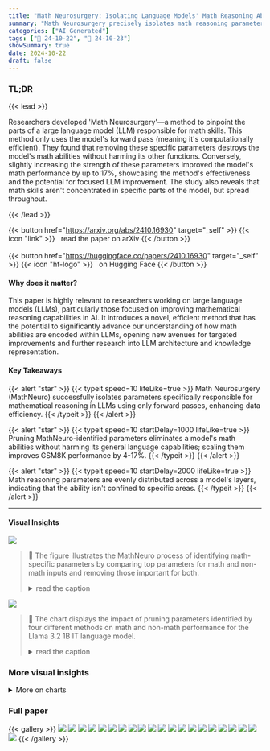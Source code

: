 ```yaml
---
title: "Math Neurosurgery: Isolating Language Models' Math Reasoning Abilities Using Only Forward Passes"
summary: "Math Neurosurgery precisely isolates math reasoning parameters within LLMs using only forward passes, boosting performance without affecting non-math skills."
categories: ["AI Generated"]
tags: ["🔖 24-10-22", "🤗 24-10-23"]
showSummary: true
date: 2024-10-22
draft: false
---
```


### TL;DR


{{< lead >}}

Researchers developed 'Math Neurosurgery'—a method to pinpoint the parts of a large language model (LLM) responsible for math skills.  This method only uses the model's forward pass (meaning it's computationally efficient).  They found that removing these specific parameters destroys the model's math abilities without harming its other functions.  Conversely, slightly increasing the strength of these parameters improved the model's math performance by up to 17%, showcasing the method's effectiveness and the potential for focused LLM improvement. The study also reveals that math skills aren't concentrated in specific parts of the model, but spread throughout.

{{< /lead >}}


{{< button href="https://arxiv.org/abs/2410.16930" target="_self" >}}
{{< icon "link" >}} &nbsp; read the paper on arXiv
{{< /button >}}
<br><br>
{{< button href="https://huggingface.co/papers/2410.16930" target="_self" >}}
{{< icon "hf-logo" >}} &nbsp; on Hugging Face
{{< /button >}}

#### Why does it matter?
This paper is highly relevant to researchers working on large language models (LLMs), particularly those focused on improving mathematical reasoning capabilities in AI.  It introduces a novel, efficient method that has the potential to significantly advance our understanding of how math abilities are encoded within LLMs, opening new avenues for targeted improvements and further research into LLM architecture and knowledge representation.
#### Key Takeaways

{{< alert "star" >}}
{{< typeit speed=10 lifeLike=true >}} Math Neurosurgery (MathNeuro) successfully isolates parameters specifically responsible for mathematical reasoning in LLMs using only forward passes, enhancing data efficiency. {{< /typeit >}}
{{< /alert >}}

{{< alert "star" >}}
{{< typeit speed=10 startDelay=1000 lifeLike=true >}} Pruning MathNeuro-identified parameters eliminates a model's math abilities without harming its general language capabilities; scaling them improves GSM8K performance by 4-17%. {{< /typeit >}}
{{< /alert >}}

{{< alert "star" >}}
{{< typeit speed=10 startDelay=2000 lifeLike=true >}} Math reasoning parameters are evenly distributed across a model's layers, indicating that the ability isn't confined to specific areas. {{< /typeit >}}
{{< /alert >}}

------
#### Visual Insights



![](figures/figures_3_0.png)

> 🔼 The figure illustrates the MathNeuro process of identifying math-specific parameters by comparing top parameters for math and non-math inputs and removing those important for both.
> <details>
> <summary>read the caption</summary>
> Figure 1: Overview of MathNeuro. First, we sum weights times activations separately over N samples for math and non-math inputs, finding the top-K parameters for each input type. Next, we find math-specific parameters by removing parameters that are important for non-math inputs.
> </details>





![](charts/charts_5_0.png)

> 🔼 The chart displays the impact of pruning parameters identified by four different methods on math and non-math performance for the Llama 3.2 1B IT language model.
> <details>
> <summary>read the caption</summary>
> Figure 2: Effect of pruning identified parameters on math and non-math performance for Llama 3.2 1B IT based on calculating the top 15% of parameters. Ideal methods should fall in the top left of the plot. MMLU and RACE denote that a point was calculated using MMLU or RACE, respectively, as Dnon-math.
> </details>





### More visual insights



<details>
<summary>More on charts
</summary>


![](charts/charts_5_1.png "🔼 Figure 2: Effect of pruning identified parameters on math and non-math performance for Llama 3.2 1B IT based on calculating the top 15% of parameters. Ideal methods should fall in the top left of the plot. MMLU and RACE denote that a point was calculated using MMLU or RACE, respectively, as Dnon-math.")

> 🔼 The chart displays the impact of pruning parameters identified by four different methods on Llama 3.2 1B IT's performance across three tasks (GSM8K, MMLU, and RACE).
> <details>
> <summary>read the caption</summary>
> Figure 2: Effect of pruning identified parameters on math and non-math performance for Llama 3.2 1B IT based on calculating the top 15% of parameters. Ideal methods should fall in the top left of the plot. MMLU and RACE denote that a point was calculated using MMLU or RACE, respectively, as Dnon-math.
> </details>


![](charts/charts_7_0.png "🔼 Figure 2: Effect of pruning identified parameters on math and non-math performance for Llama 3.2 1B IT based on calculating the top 15% of parameters. Ideal methods should fall in the top left of the plot. MMLU and RACE denote that a point was calculated using MMLU or RACE, respectively, as Dnon-math.")

> 🔼 The chart displays the effect of pruning parameters identified by four different methods (including MathNeuro) on the model's accuracy for math and non-math tasks.
> <details>
> <summary>read the caption</summary>
> Figure 2: Effect of pruning identified parameters on math and non-math performance for Llama 3.2 1B IT based on calculating the top 15% of parameters. Ideal methods should fall in the top left of the plot. MMLU and RACE denote that a point was calculated using MMLU or RACE, respectively, as Dnon-math.
> </details>


![](charts/charts_7_1.png "🔼 Figure 2: Effect of pruning identified parameters on math and non-math performance for Llama 3.2 1B IT based on calculating the top 15% of parameters. Ideal methods should fall in the top left of the plot. MMLU and RACE denote that a point was calculated using MMLU or RACE, respectively, as Dnon-math.")

> 🔼 The chart displays the impact of pruning parameters identified by different methods on Llama 3.2 1B IT's performance on GSM8K, MMLU, and RACE datasets.
> <details>
> <summary>read the caption</summary>
> Figure 2: Effect of pruning identified parameters on math and non-math performance for Llama 3.2 1B IT based on calculating the top 15% of parameters. Ideal methods should fall in the top left of the plot. MMLU and RACE denote that a point was calculated using MMLU or RACE, respectively, as Dnon-math.
> </details>


![](charts/charts_7_2.png "🔼 Figure 2: Effect of pruning identified parameters on math and non-math performance for Llama 3.2 1B IT based on calculating the top 15% of parameters. Ideal methods should fall in the top left of the plot. MMLU and RACE denote that a point was calculated using MMLU or RACE, respectively, as Dnon-math.")

> 🔼 The chart displays the impact of pruning parameters identified by different methods on math and non-math performance for Llama 3.2 1B IT model, showing MathNeuro's effectiveness in isolating math-specific parameters.
> <details>
> <summary>read the caption</summary>
> Figure 2: Effect of pruning identified parameters on math and non-math performance for Llama 3.2 1B IT based on calculating the top 15% of parameters. Ideal methods should fall in the top left of the plot. MMLU and RACE denote that a point was calculated using MMLU or RACE, respectively, as Dnon-math.
> </details>


![](charts/charts_7_3.png "🔼 Figure 6: Consistency of math-specific parameters identified by MathNeuro for Llama 3.2 1B IT when identifying using GSM8K compared to RACE.")

> 🔼 The chart displays the percentage of consistently identified math-specific parameters across different random data subsets for various proportions of top parameters calculated and numbers of samples used in the comparison.
> <details>
> <summary>read the caption</summary>
> Figure 6: Consistency of math-specific parameters identified by MathNeuro for Llama 3.2 1B IT when identifying using GSM8K compared to RACE.
> </details>


![](charts/charts_7_4.png "🔼 Figure 6: Consistency of math-specific parameters identified by MathNeuro for Llama 3.2 1B IT when identifying using GSM8K compared to RACE.")

> 🔼 The chart displays the consistency of math-specific parameters identified by MathNeuro across different random subsets of data, showing high consistency even with a single sample.
> <details>
> <summary>read the caption</summary>
> Figure 6: Consistency of math-specific parameters identified by MathNeuro for Llama 3.2 1B IT when identifying using GSM8K compared to RACE.
> </details>


![](charts/charts_8_0.png "🔼 Figure 6: Consistency of math-specific parameters identified by MathNeuro for Llama 3.2 1B IT when identifying using GSM8K compared to RACE.")

> 🔼 The chart displays the percentage of consistently identified math-specific parameters by MathNeuro across different random subsets of data, varying sample sizes and proportions of top parameters calculated.
> <details>
> <summary>read the caption</summary>
> Figure 6: Consistency of math-specific parameters identified by MathNeuro for Llama 3.2 1B IT when identifying using GSM8K compared to RACE.
> </details>


![](charts/charts_8_1.png "🔼 Figure 6: Consistency of math-specific parameters identified by MathNeuro for Llama 3.2 1B IT when identifying using GSM8K compared to RACE.")

> 🔼 The chart displays the consistency of parameters identified as math-specific by MathNeuro across different random subsets of math and non-math data for Llama 3.2 1B IT model, comparing GSM8K and RACE datasets.
> <details>
> <summary>read the caption</summary>
> Figure 6: Consistency of math-specific parameters identified by MathNeuro for Llama 3.2 1B IT when identifying using GSM8K compared to RACE.
> </details>


![](charts/charts_8_2.png "🔼 Figure 10: Distribution of math-specific parameters identified by MathNeuro for Llama 3.2 1B IT when identifying using GSM8K compared to RACE.")

> 🔼 The chart displays the distribution of math-specific parameters across different layers of the Llama 3.2 1B IT model, comparing parameters identified using GSM8K and RACE datasets.
> <details>
> <summary>read the caption</summary>
> Figure 10: Distribution of math-specific parameters identified by MathNeuro for Llama 3.2 1B IT when identifying using GSM8K compared to RACE.
> </details>


![](charts/charts_8_3.png "🔼 Figure 10: Distribution of math-specific parameters identified by MathNeuro for Llama 3.2 1B IT when identifying using GSM8K compared to RACE.")

> 🔼 The bar chart displays the distribution of math-specific parameters across different layers of Llama 3.2 1B IT language model, showing a relatively even distribution throughout the layers.
> <details>
> <summary>read the caption</summary>
> Figure 10: Distribution of math-specific parameters identified by MathNeuro for Llama 3.2 1B IT when identifying using GSM8K compared to RACE.
> </details>


![](charts/charts_12_0.png "🔼 Figure 2: Effect of pruning identified parameters on math and non-math performance for Llama 3.2 1B IT based on calculating the top 15% of parameters. Ideal methods should fall in the top left of the plot. MMLU and RACE denote that a point was calculated using MMLU or RACE, respectively, as Dnon-math.")

> 🔼 The chart displays the impact of pruning parameters identified by four different methods on Llama 3.2 1B IT's performance on GSM8K, MMLU, and RACE datasets.
> <details>
> <summary>read the caption</summary>
> Figure 2: Effect of pruning identified parameters on math and non-math performance for Llama 3.2 1B IT based on calculating the top 15% of parameters. Ideal methods should fall in the top left of the plot. MMLU and RACE denote that a point was calculated using MMLU or RACE, respectively, as Dnon-math.
> </details>


![](charts/charts_12_1.png "🔼 Figure 2: Effect of pruning identified parameters on math and non-math performance for Llama 3.2 1B IT based on calculating the top 15% of parameters. Ideal methods should fall in the top left of the plot. MMLU and RACE denote that a point was calculated using MMLU or RACE, respectively, as Dnon-math.")

> 🔼 Figure 2 shows the effect of pruning parameters identified by four different methods on both math and non-math performance for the Llama 3.2 1B IT model.
> <details>
> <summary>read the caption</summary>
> Figure 2: Effect of pruning identified parameters on math and non-math performance for Llama 3.2 1B IT based on calculating the top 15% of parameters. Ideal methods should fall in the top left of the plot. MMLU and RACE denote that a point was calculated using MMLU or RACE, respectively, as Dnon-math.
> </details>


![](charts/charts_12_2.png "🔼 Figure 2: Effect of pruning identified parameters on math and non-math performance for Llama 3.2 1B IT based on calculating the top 15% of parameters. Ideal methods should fall in the top left of the plot. MMLU and RACE denote that a point was calculated using MMLU or RACE, respectively, as Dnon-math.")

> 🔼 The chart displays the impact of pruning parameters identified by four different methods on Llama 3.2 1B IT's performance in math reasoning (GSM8K) and two non-math tasks (RACE and MMLU).
> <details>
> <summary>read the caption</summary>
> Figure 2: Effect of pruning identified parameters on math and non-math performance for Llama 3.2 1B IT based on calculating the top 15% of parameters. Ideal methods should fall in the top left of the plot. MMLU and RACE denote that a point was calculated using MMLU or RACE, respectively, as Dnon-math.
> </details>


![](charts/charts_12_3.png "🔼 Figure 2: Effect of pruning identified parameters on math and non-math performance for Llama 3.2 1B IT based on calculating the top 15% of parameters. Ideal methods should fall in the top left of the plot. MMLU and RACE denote that a point was calculated using MMLU or RACE, respectively, as Dnon-math.")

> 🔼 The chart displays the effect of pruning parameters identified by different methods on math and non-math performance for Llama 3.2 1B IT, showing that MathNeuro effectively isolates math-specific parameters.
> <details>
> <summary>read the caption</summary>
> Figure 2: Effect of pruning identified parameters on math and non-math performance for Llama 3.2 1B IT based on calculating the top 15% of parameters. Ideal methods should fall in the top left of the plot. MMLU and RACE denote that a point was calculated using MMLU or RACE, respectively, as Dnon-math.
> </details>


![](charts/charts_13_0.png "🔼 Figure 2: Effect of pruning identified parameters on math and non-math performance for Llama 3.2 1B IT based on calculating the top 15% of parameters. Ideal methods should fall in the top left of the plot. MMLU and RACE denote that a point was calculated using MMLU or RACE, respectively, as Dnon-math.")

> 🔼 The chart displays the effects of pruning parameters identified by four different methods (MathNeuro, LAPE, Wanda, and Random) on the model's performance across three tasks (GSM8K, MMLU, and RACE).
> <details>
> <summary>read the caption</summary>
> Figure 2: Effect of pruning identified parameters on math and non-math performance for Llama 3.2 1B IT based on calculating the top 15% of parameters. Ideal methods should fall in the top left of the plot. MMLU and RACE denote that a point was calculated using MMLU or RACE, respectively, as Dnon-math.
> </details>


![](charts/charts_13_1.png "🔼 Figure 2: Effect of pruning identified parameters on math and non-math performance for Llama 3.2 1B IT based on calculating the top 15% of parameters. Ideal methods should fall in the top left of the plot. MMLU and RACE denote that a point was calculated using MMLU or RACE, respectively, as Dnon-math.")

> 🔼 The chart displays the effect of pruning parameters identified by different methods on Llama 3.2 1B IT's performance on math and non-math tasks.
> <details>
> <summary>read the caption</summary>
> Figure 2: Effect of pruning identified parameters on math and non-math performance for Llama 3.2 1B IT based on calculating the top 15% of parameters. Ideal methods should fall in the top left of the plot. MMLU and RACE denote that a point was calculated using MMLU or RACE, respectively, as Dnon-math.
> </details>


![](charts/charts_13_2.png "🔼 Figure 2: Effect of pruning identified parameters on math and non-math performance for Llama 3.2 1B IT based on calculating the top 15% of parameters. Ideal methods should fall in the top left of the plot. MMLU and RACE denote that a point was calculated using MMLU or RACE, respectively, as Dnon-math.")

> 🔼 The chart displays the effects of pruning parameters identified by four different methods (including MathNeuro) on Llama 3.2 1B IT's performance in math reasoning (GSM8K) and non-math tasks (MMLU and RACE).
> <details>
> <summary>read the caption</summary>
> Figure 2: Effect of pruning identified parameters on math and non-math performance for Llama 3.2 1B IT based on calculating the top 15% of parameters. Ideal methods should fall in the top left of the plot. MMLU and RACE denote that a point was calculated using MMLU or RACE, respectively, as Dnon-math.
> </details>


![](charts/charts_13_3.png "🔼 Figure 2: Effect of pruning identified parameters on math and non-math performance for Llama 3.2 1B IT based on calculating the top 15% of parameters. Ideal methods should fall in the top left of the plot. MMLU and RACE denote that a point was calculated using MMLU or RACE, respectively, as Dnon-math.")

> 🔼 The chart displays the effects of pruning parameters identified by different methods on Llama 3.2 1B IT's performance across math and non-math tasks.
> <details>
> <summary>read the caption</summary>
> Figure 2: Effect of pruning identified parameters on math and non-math performance for Llama 3.2 1B IT based on calculating the top 15% of parameters. Ideal methods should fall in the top left of the plot. MMLU and RACE denote that a point was calculated using MMLU or RACE, respectively, as Dnon-math.
> </details>


![](charts/charts_14_0.png "🔼 Figure 16: Impact of parameter proportion on GSM8K performance for pruning parameters identified by each method for Llama 3.2 1B IT.")

> 🔼 The chart displays the effect of pruning different proportions of parameters identified by various methods (including MathNeuro) on the GSM8K performance of Llama 3.2 1B IT model.
> <details>
> <summary>read the caption</summary>
> Figure 16: Impact of parameter proportion on GSM8K performance for pruning parameters identified by each method for Llama 3.2 1B IT.
> </details>


![](charts/charts_14_1.png "🔼 Figure 2: Effect of pruning identified parameters on math and non-math performance for Llama 3.2 1B IT based on calculating the top 15% of parameters. Ideal methods should fall in the top left of the plot. MMLU and RACE denote that a point was calculated using MMLU or RACE, respectively, as Dnon-math.")

> 🔼 The chart displays the effects of pruning parameters identified as important for math reasoning on both math and non-math task performance for the Llama 3.2 1B IT language model.
> <details>
> <summary>read the caption</summary>
> Figure 2: Effect of pruning identified parameters on math and non-math performance for Llama 3.2 1B IT based on calculating the top 15% of parameters. Ideal methods should fall in the top left of the plot. MMLU and RACE denote that a point was calculated using MMLU or RACE, respectively, as Dnon-math.
> </details>


![](charts/charts_14_2.png "🔼 Figure 2: Effect of pruning identified parameters on math and non-math performance for Llama 3.2 1B IT based on calculating the top 15% of parameters. Ideal methods should fall in the top left of the plot. MMLU and RACE denote that a point was calculated using MMLU or RACE, respectively, as Dnon-math.")

> 🔼 The chart displays the impact of pruning parameters identified by different methods (including MathNeuro) on the model's performance on math and non-math tasks.
> <details>
> <summary>read the caption</summary>
> Figure 2: Effect of pruning identified parameters on math and non-math performance for Llama 3.2 1B IT based on calculating the top 15% of parameters. Ideal methods should fall in the top left of the plot. MMLU and RACE denote that a point was calculated using MMLU or RACE, respectively, as Dnon-math.
> </details>


![](charts/charts_15_0.png "🔼 Figure 2: Effect of pruning identified parameters on math and non-math performance for Llama 3.2 1B IT based on calculating the top 15% of parameters. Ideal methods should fall in the top left of the plot. MMLU and RACE denote that a point was calculated using MMLU or RACE, respectively, as Dnon-math.")

> 🔼 The chart displays the effects of pruning parameters identified as important for math on the model's performance on math and non-math tasks.
> <details>
> <summary>read the caption</summary>
> Figure 2: Effect of pruning identified parameters on math and non-math performance for Llama 3.2 1B IT based on calculating the top 15% of parameters. Ideal methods should fall in the top left of the plot. MMLU and RACE denote that a point was calculated using MMLU or RACE, respectively, as Dnon-math.
> </details>


![](charts/charts_15_1.png "🔼 Figure 2: Effect of pruning identified parameters on math and non-math performance for Llama 3.2 1B IT based on calculating the top 15% of parameters. Ideal methods should fall in the top left of the plot. MMLU and RACE denote that a point was calculated using MMLU or RACE, respectively, as Dnon-math.")

> 🔼 The chart displays the effects of pruning parameters identified by different methods on the Llama 3.2 1B IT model's performance in math and non-math tasks.
> <details>
> <summary>read the caption</summary>
> Figure 2: Effect of pruning identified parameters on math and non-math performance for Llama 3.2 1B IT based on calculating the top 15% of parameters. Ideal methods should fall in the top left of the plot. MMLU and RACE denote that a point was calculated using MMLU or RACE, respectively, as Dnon-math.
> </details>


![](charts/charts_15_2.png "🔼 Figure 2: Effect of pruning identified parameters on math and non-math performance for Llama 3.2 1B IT based on calculating the top 15% of parameters. Ideal methods should fall in the top left of the plot. MMLU and RACE denote that a point was calculated using MMLU or RACE, respectively, as Dnon-math.")

> 🔼 The chart displays the effect of pruning parameters identified by different methods on the math and non-math performance of Llama 3.2 1B IT, showing the trade-off between preserving non-math performance and reducing math accuracy.
> <details>
> <summary>read the caption</summary>
> Figure 2: Effect of pruning identified parameters on math and non-math performance for Llama 3.2 1B IT based on calculating the top 15% of parameters. Ideal methods should fall in the top left of the plot. MMLU and RACE denote that a point was calculated using MMLU or RACE, respectively, as Dnon-math.
> </details>


![](charts/charts_15_3.png "🔼 Figure 2: Effect of pruning identified parameters on math and non-math performance for Llama 3.2 1B IT based on calculating the top 15% of parameters. Ideal methods should fall in the top left of the plot. MMLU and RACE denote that a point was calculated using MMLU or RACE, respectively, as Dnon-math.")

> 🔼 The chart displays the effects of pruning parameters identified by different methods on Llama 3.2 1B IT's performance on math and non-math tasks, showing MathNeuro's superior ability to isolate math-specific parameters.
> <details>
> <summary>read the caption</summary>
> Figure 2: Effect of pruning identified parameters on math and non-math performance for Llama 3.2 1B IT based on calculating the top 15% of parameters. Ideal methods should fall in the top left of the plot. MMLU and RACE denote that a point was calculated using MMLU or RACE, respectively, as Dnon-math.
> </details>


![](charts/charts_15_4.png "🔼 Figure 2: Effect of pruning identified parameters on math and non-math performance for Llama 3.2 1B IT based on calculating the top 15% of parameters. Ideal methods should fall in the top left of the plot. MMLU and RACE denote that a point was calculated using MMLU or RACE, respectively, as Dnon-math.")

> 🔼 The chart displays the effect of pruning parameters identified by different methods on Llama 3.2 1B IT's performance on math and non-math tasks, showing MathNeuro's effectiveness in isolating math-specific parameters.
> <details>
> <summary>read the caption</summary>
> Figure 2: Effect of pruning identified parameters on math and non-math performance for Llama 3.2 1B IT based on calculating the top 15% of parameters. Ideal methods should fall in the top left of the plot. MMLU and RACE denote that a point was calculated using MMLU or RACE, respectively, as Dnon-math.
> </details>


![](charts/charts_16_0.png "🔼 Figure 2: Effect of pruning identified parameters on math and non-math performance for Llama 3.2 1B IT based on calculating the top 15% of parameters. Ideal methods should fall in the top left of the plot. MMLU and RACE denote that a point was calculated using MMLU or RACE, respectively, as Dnon-math.")

> 🔼 The chart displays the effects of pruning parameters identified as important for math reasoning on both math and non-math tasks, for the Llama 3.2 1B IT model.
> <details>
> <summary>read the caption</summary>
> Figure 2: Effect of pruning identified parameters on math and non-math performance for Llama 3.2 1B IT based on calculating the top 15% of parameters. Ideal methods should fall in the top left of the plot. MMLU and RACE denote that a point was calculated using MMLU or RACE, respectively, as Dnon-math.
> </details>


![](charts/charts_16_1.png "🔼 Figure 2: Effect of pruning identified parameters on math and non-math performance for Llama 3.2 1B IT based on calculating the top 15% of parameters. Ideal methods should fall in the top left of the plot. MMLU and RACE denote that a point was calculated using MMLU or RACE, respectively, as Dnon-math.")

> 🔼 The chart displays the impact of pruning parameters identified by four different methods on the model's performance on math and non-math tasks, showing MathNeuro's superior ability to isolate math-specific parameters.
> <details>
> <summary>read the caption</summary>
> Figure 2: Effect of pruning identified parameters on math and non-math performance for Llama 3.2 1B IT based on calculating the top 15% of parameters. Ideal methods should fall in the top left of the plot. MMLU and RACE denote that a point was calculated using MMLU or RACE, respectively, as Dnon-math.
> </details>


![](charts/charts_16_2.png "🔼 Figure 2: Effect of pruning identified parameters on math and non-math performance for Llama 3.2 1B IT based on calculating the top 15% of parameters. Ideal methods should fall in the top left of the plot. MMLU and RACE denote that a point was calculated using MMLU or RACE, respectively, as Dnon-math.")

> 🔼 Figure 2 shows the effect of pruning parameters identified as important for math on both math and non-math performance for the Llama 3.2 1B IT model.
> <details>
> <summary>read the caption</summary>
> Figure 2: Effect of pruning identified parameters on math and non-math performance for Llama 3.2 1B IT based on calculating the top 15% of parameters. Ideal methods should fall in the top left of the plot. MMLU and RACE denote that a point was calculated using MMLU or RACE, respectively, as Dnon-math.
> </details>


![](charts/charts_16_3.png "🔼 Figure 2: Effect of pruning identified parameters on math and non-math performance for Llama 3.2 1B IT based on calculating the top 15% of parameters. Ideal methods should fall in the top left of the plot. MMLU and RACE denote that a point was calculated using MMLU or RACE, respectively, as Dnon-math.")

> 🔼 The chart displays the impact of pruning parameters identified by different methods on math and non-math performance for Llama 3.2 1B IT model.
> <details>
> <summary>read the caption</summary>
> Figure 2: Effect of pruning identified parameters on math and non-math performance for Llama 3.2 1B IT based on calculating the top 15% of parameters. Ideal methods should fall in the top left of the plot. MMLU and RACE denote that a point was calculated using MMLU or RACE, respectively, as Dnon-math.
> </details>


![](charts/charts_17_0.png "🔼 Figure 2: Effect of pruning identified parameters on math and non-math performance for Llama 3.2 1B IT based on calculating the top 15% of parameters. Ideal methods should fall in the top left of the plot. MMLU and RACE denote that a point was calculated using MMLU or RACE, respectively, as Dnon-math.")

> 🔼 The chart displays the impact of pruning parameters identified by different methods (including MathNeuro) on Llama 3.2 1B IT's performance on math and non-math tasks, showing MathNeuro effectively isolates math parameters.
> <details>
> <summary>read the caption</summary>
> Figure 2: Effect of pruning identified parameters on math and non-math performance for Llama 3.2 1B IT based on calculating the top 15% of parameters. Ideal methods should fall in the top left of the plot. MMLU and RACE denote that a point was calculated using MMLU or RACE, respectively, as Dnon-math.
> </details>


![](charts/charts_17_1.png "🔼 Figure 2: Effect of pruning identified parameters on math and non-math performance for Llama 3.2 1B IT based on calculating the top 15% of parameters. Ideal methods should fall in the top left of the plot. MMLU and RACE denote that a point was calculated using MMLU or RACE, respectively, as Dnon-math.")

> 🔼 The chart displays the effect of pruning parameters identified as important for math reasoning on a Llama 3.2 1B IT language model's performance on math and non-math tasks.
> <details>
> <summary>read the caption</summary>
> Figure 2: Effect of pruning identified parameters on math and non-math performance for Llama 3.2 1B IT based on calculating the top 15% of parameters. Ideal methods should fall in the top left of the plot. MMLU and RACE denote that a point was calculated using MMLU or RACE, respectively, as Dnon-math.
> </details>


![](charts/charts_17_2.png "🔼 Figure 2: Effect of pruning identified parameters on math and non-math performance for Llama 3.2 1B IT based on calculating the top 15% of parameters. Ideal methods should fall in the top left of the plot. MMLU and RACE denote that a point was calculated using MMLU or RACE, respectively, as Dnon-math.")

> 🔼 The chart displays the impact of pruning parameters identified by different methods on Llama 3.2 1B IT's performance on GSM8K, MMLU, and RACE datasets.
> <details>
> <summary>read the caption</summary>
> Figure 2: Effect of pruning identified parameters on math and non-math performance for Llama 3.2 1B IT based on calculating the top 15% of parameters. Ideal methods should fall in the top left of the plot. MMLU and RACE denote that a point was calculated using MMLU or RACE, respectively, as Dnon-math.
> </details>


![](charts/charts_17_3.png "🔼 Figure 2: Effect of pruning identified parameters on math and non-math performance for Llama 3.2 1B IT based on calculating the top 15% of parameters. Ideal methods should fall in the top left of the plot. MMLU and RACE denote that a point was calculated using MMLU or RACE, respectively, as Dnon-math.")

> 🔼 The chart displays the impact of pruning parameters identified by different methods on math and non-math performance for Llama 3.2 1B IT, showing the trade-off between reducing math accuracy and preserving non-math accuracy.
> <details>
> <summary>read the caption</summary>
> Figure 2: Effect of pruning identified parameters on math and non-math performance for Llama 3.2 1B IT based on calculating the top 15% of parameters. Ideal methods should fall in the top left of the plot. MMLU and RACE denote that a point was calculated using MMLU or RACE, respectively, as Dnon-math.
> </details>


![](charts/charts_18_0.png "🔼 Figure 2: Effect of pruning identified parameters on math and non-math performance for Llama 3.2 1B IT based on calculating the top 15% of parameters. Ideal methods should fall in the top left of the plot. MMLU and RACE denote that a point was calculated using MMLU or RACE, respectively, as Dnon-math.")

> 🔼 The chart displays the effects of pruning parameters identified as important for math on both math and non-math task performance for the Llama 3.2 1B IT model.
> <details>
> <summary>read the caption</summary>
> Figure 2: Effect of pruning identified parameters on math and non-math performance for Llama 3.2 1B IT based on calculating the top 15% of parameters. Ideal methods should fall in the top left of the plot. MMLU and RACE denote that a point was calculated using MMLU or RACE, respectively, as Dnon-math.
> </details>


![](charts/charts_18_1.png "🔼 Figure 2: Effect of pruning identified parameters on math and non-math performance for Llama 3.2 1B IT based on calculating the top 15% of parameters. Ideal methods should fall in the top left of the plot. MMLU and RACE denote that a point was calculated using MMLU or RACE, respectively, as Dnon-math.")

> 🔼 The chart displays the effects of pruning parameters identified by different methods on Llama 3.2 1B IT's performance on math and non-math tasks.
> <details>
> <summary>read the caption</summary>
> Figure 2: Effect of pruning identified parameters on math and non-math performance for Llama 3.2 1B IT based on calculating the top 15% of parameters. Ideal methods should fall in the top left of the plot. MMLU and RACE denote that a point was calculated using MMLU or RACE, respectively, as Dnon-math.
> </details>


![](charts/charts_18_2.png "🔼 Figure 4: Effect of pruning identified parameters on math and non-math performance for Llama 3.2 1B IT for calculating the top 10% of parameters based on one sample. Ideal methods should fall in the top left of the plot. MMLU and RACE denote that a point was calculated using MMLU or RACE, respectively, as Dnon-math.")

> 🔼 The chart displays the effects of pruning parameters (identified by four different methods) on Llama 3.2 1B IT's performance across math and non-math tasks using a single sample, highlighting the effectiveness of MathNeuro in isolating math-specific parameters.
> <details>
> <summary>read the caption</summary>
> Figure 4: Effect of pruning identified parameters on math and non-math performance for Llama 3.2 1B IT for calculating the top 10% of parameters based on one sample. Ideal methods should fall in the top left of the plot. MMLU and RACE denote that a point was calculated using MMLU or RACE, respectively, as Dnon-math.
> </details>


![](charts/charts_19_0.png "🔼 Figure 29: Impact of MathNeuro scale factor on GSM8K performance for Llama 3.2 1B.")

> 🔼 The chart displays the impact of scaling the weights of math-specific parameters identified by MathNeuro on the GSM8K performance of Llama 3.2 1B model.
> <details>
> <summary>read the caption</summary>
> Figure 29: Impact of MathNeuro scale factor on GSM8K performance for Llama 3.2 1B.
> </details>


</details>



### Full paper

{{< gallery >}}
<img src="paper_images/1.png" class="grid-w50 md:grid-w33 xl:grid-w25" />
<img src="paper_images/2.png" class="grid-w50 md:grid-w33 xl:grid-w25" />
<img src="paper_images/3.png" class="grid-w50 md:grid-w33 xl:grid-w25" />
<img src="paper_images/4.png" class="grid-w50 md:grid-w33 xl:grid-w25" />
<img src="paper_images/5.png" class="grid-w50 md:grid-w33 xl:grid-w25" />
<img src="paper_images/6.png" class="grid-w50 md:grid-w33 xl:grid-w25" />
<img src="paper_images/7.png" class="grid-w50 md:grid-w33 xl:grid-w25" />
<img src="paper_images/8.png" class="grid-w50 md:grid-w33 xl:grid-w25" />
<img src="paper_images/9.png" class="grid-w50 md:grid-w33 xl:grid-w25" />
<img src="paper_images/10.png" class="grid-w50 md:grid-w33 xl:grid-w25" />
<img src="paper_images/11.png" class="grid-w50 md:grid-w33 xl:grid-w25" />
<img src="paper_images/12.png" class="grid-w50 md:grid-w33 xl:grid-w25" />
<img src="paper_images/13.png" class="grid-w50 md:grid-w33 xl:grid-w25" />
<img src="paper_images/14.png" class="grid-w50 md:grid-w33 xl:grid-w25" />
<img src="paper_images/15.png" class="grid-w50 md:grid-w33 xl:grid-w25" />
<img src="paper_images/16.png" class="grid-w50 md:grid-w33 xl:grid-w25" />
<img src="paper_images/17.png" class="grid-w50 md:grid-w33 xl:grid-w25" />
<img src="paper_images/18.png" class="grid-w50 md:grid-w33 xl:grid-w25" />
<img src="paper_images/19.png" class="grid-w50 md:grid-w33 xl:grid-w25" />
<img src="paper_images/20.png" class="grid-w50 md:grid-w33 xl:grid-w25" />
<img src="paper_images/21.png" class="grid-w50 md:grid-w33 xl:grid-w25" />
{{< /gallery >}}